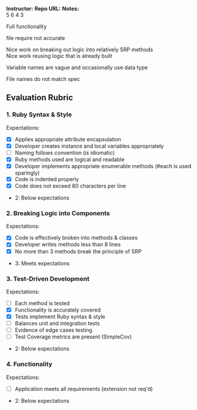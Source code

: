 **Instructor:**
**Repo URL:**
**Notes:**  
5 6 4 3

Full functionality

file require not accurate  

Nice work on breaking out logic into relatively SRP methods  
Nice work reusing logic that is already built  

Variable names are vague and occasionally use data type

File names do not match spec



## Evaluation Rubric

### 1. Ruby Syntax & Style

Expectations:

- [X] Applies appropriate attribute encapsulation  
- [x] Developer creates instance and local variables appropriately
- [ ] Naming follows convention (is idiomatic)
- [x] Ruby methods used are logical and readable  
- [x] Developer implements appropriate enumerable methods (#each is used sparingly)
- [x] Code is indented properly
- [x] Code does not exceed 80 characters per line  

* 2: Below expectations

### 2. Breaking Logic into Components

Expectations:

- [x] Code is effectively broken into methods & classes
- [x] Developer writes methods less than 8 lines
- [x] No more than 3 methods break the principle of SRP

* 3: Meets expectations

### 3. Test-Driven Development

Expectations:

- [ ] Each method is tested  
- [X] Functionality is accurately covered
- [x] Tests implement Ruby syntax & style   
- [ ] Balances unit and integration tests
- [ ] Evidence of edge cases testing
- [ ] Test Coverage metrics are present (SimpleCov)

* 2: Below expectations


### 4. Functionality

Expectations:

- [ ] Application meets all requirements (extension not req'd)

* 2: Below expectations

